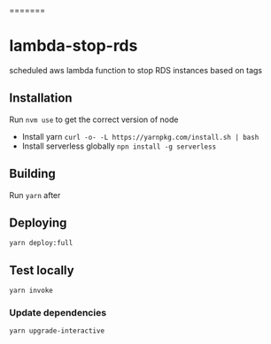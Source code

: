 =======
# lambda-stop-rds
scheduled aws lambda function to stop RDS instances based on tags


## Installation

Run `nvm use` to get the correct version of node

* Install yarn `curl -o- -L https://yarnpkg.com/install.sh | bash`
* Install serverless globally `npn install -g serverless`

## Building
Run `yarn` after

## Deploying

`yarn deploy:full`

## Test locally

`yarn invoke`


### Update dependencies

`yarn upgrade-interactive`
